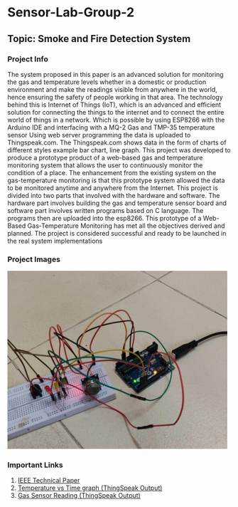 # Sensor-Lab-Group-2

## Topic: Smoke and Fire Detection System

### Project Info

<p>
  The system proposed in this paper is an advanced solution for monitoring the gas and temperature levels whether in a domestic or production environment and make the readings visible from anywhere in the world, hence ensuring the safety of people working in that area. The technology behind this is Internet of Things (IoT), which is an advanced and efficient solution for connecting the things to the internet and to connect the entire world of things in a network. Which is possible by using ESP8266 with the Arduino IDE and interfacing with a MQ-2 Gas and TMP-35 temperature sensor Using web server programming the data is uploaded to Thingspeak.com. The Thingspeak.com shows data in the form of charts of different styles example bar chart, line graph. This project was developed to produce a prototype product of a web-based gas and temperature monitoring system that allows the user to continuously monitor the condition of a place. The enhancement from the existing system on the gas-temperature monitoring is that this prototype system allowed the data to be monitored anytime and anywhere from the Internet. This project is divided into two parts that involved with the hardware and software. The hardware part involves building the gas and temperature sensor board and software part involves written programs based on C language. The programs then are uploaded into the esp8266. This prototype of a Web-Based Gas-Temperature Monitoring has met all the objectives derived and planned. The project is considered successful and ready to be launched in the real system implementations
</p>

### Project Images

<img src="https://raw.githubusercontent.com/yashfalke77/Sensor-Lab-Group-2/main/sensor%20output.jpeg" height="400" alt="project image">

### Important Links
<ol>
  <li><a href="https://docs.google.com/document/d/1sJJKRmHoYlfxx2PBe-qIO_fIXKhwwT4l/edit?usp=sharing&ouid=104356587363715839705&rtpof=true&sd=true">IEEE Technical Paper</a></li>
  <li><a href="https://thingspeak.com/channels/1653926/charts/2?bgcolor=%23ffffff&color=%23d62020&dynamic=true&results=60&title=Temperature+Reading&type=column"> Temperature vs Time graph (ThingSpeak Output) </a></li>
  <li><a href="https://thingspeak.com/channels/1653926/charts/1?bgcolor=%23ffffff&color=%23d62020&dynamic=true&results=60&title=Gas+Sensor+Reading&type=column&xaxis=Time&yaxismin=0"> Gas Sensor Reading (ThingSpeak Output) </a></li>
</ol>

